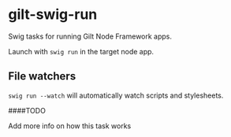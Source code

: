 # gilt-swig-run
Swig tasks for running Gilt Node Framework apps.

Launch with `swig run` in the target node app.

## File watchers

`swig run --watch` will automatically watch scripts and stylesheets.

####TODO

 Add more info on how this task works